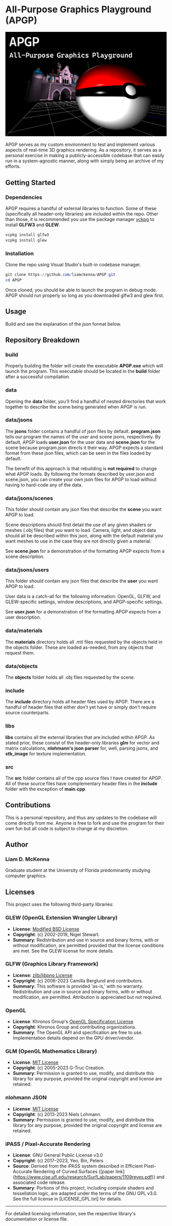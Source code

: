 # All-Purpose Graphics Playground (APGP)

![Screenshot](assets/screenshot.png)

APGP serves as my custom environment to test and implement various aspects of real-time 3D graphics rendering. As a repository, it serves as a personal exercise in making a publicly-accessible codebase that can easily run in a system-agnostic manner, along with simply being an archive of my efforts.

## Getting Started

### Dependencies

APGP requires a handful of external libraries to function. Some of these (specifically all header-only libraries) are included within the repo. Other than those, it is recommended you use the package manager [vckpg](https://github.com/microsoft/vcpkg) to install **GLFW3** and **GLEW**.

```bash
vcpkg install glfw3
vcpkg install glew
```

### Installation

Clone the repo using Visual Studio's built-in codebase manager.

```powershell
git clone https://github.com/liamckenna/APGP.git
cd APGP
```

Once cloned, you should be able to launch the program in debug mode. APGP should run properly so long as you downloaded glfw3 and glew first. 

## Usage 

Build and see the explanation of the json format below.

## Repository Breakdown

### build

Properly building the folder will create the executable **APGP.exe** which will launch the program. This executable should be located in the **build** folder after a successful compilation.

### data

Opening the **data** folder, you'll find a handful of nested directories that work together to describe the scene being generated when APGP is run.

### data/jsons

The **jsons** folder contains a handful of json files by default. **program.json** tells our program the names of the user and scene jsons, respectively. By default, APGP loads **user.json** for the user data and **scene.json** for the scene because program.json directs it their way. APGP expects a standard format from these json files, which can be seen in the files loaded by default. 

The benefit of this approach is that rebuilding is **not required** to change what APGP loads. By following the formats described by user.json and scene.json, you can create your own json files for APGP to load without having to hard-code any of the data.

### data/jsons/scenes

This folder should contain any json files that describe the **scene** you want APGP to load. 

Scene descriptions should first detail the use of any given shaders or meshes (.obj files) that you want to load. Camera, light, and object data should all be described within this json, along with the default material you want meshes to use in the case they are not directly given a material.

See **scene.json** for a demonstration of the formatting APGP expects from a scene description.

### data/jsons/users

This folder should contain any json files that describe the **user** you want APGP to load. 

User data is a catch-all for the following information: OpenGL, GLFW, and GLEW-specific settings, window descriptions, and APGP-specific settings.

See **user.json** for a demonstration of the formatting APGP expects from a user description.

### data/materials

The **materials** directory holds all .mtl files requested by the objects held in the objects folder. These are loaded as-needed, from any objects that request them.

### data/objects

The **objects** folder holds all .obj files requested by the scene.

### include

The **include** directory holds all header files used by APGP. There are a handful of header files that either don't yet have or simply don't require source counterparts. 

### libs

**libs** contains all the external libraries that are included within APGP. As stated prior, these consist of the header-only libraries **glm** for vector and matrix calculations, **nlohmann's json parser** for, well, parsing jsons, and **stb_image** for texture implementation.

### src

The **src** folder contains all of the cpp source files I have created for APGP. All of these source files have complementary header files in the **include** folder with the exception of **main.cpp**.


## Contributions

This is a personal repository, and thus any updates to the codebase will come directly from me. Anyone is free to fork and use the program for their own fun but all code is subject to change at my discretion.

## Author

### **Liam D. McKenna** 
Graduate student at the University of Florida predominantly studying computer graphics.

## Licenses

This project uses the following third-party libraries:

### GLEW (OpenGL Extension Wrangler Library)
- **License**: [Modified BSD License](https://opensource.org/licenses/BSD-3-Clause)
- **Copyright**: (c) 2002-2019, Nigel Stewart.
- **Summary**: Redistribution and use in source and binary forms, with or without modification, are permitted provided that the license conditions are met. See the GLEW license for more details.

### GLFW (Graphics Library Framework)
- **License**: [zlib/libpng License](https://opensource.org/licenses/Zlib)
- **Copyright**: (c) 2006-2023 Camilla Berglund and contributors.
- **Summary**: This software is provided 'as-is,' with no warranty. Redistribution and use in source and binary forms, with or without modification, are permitted. Attribution is appreciated but not required.

### OpenGL
- **License**: Khronos Group's [OpenGL Specification License](https://www.khronos.org/legal/)
- **Copyright**: Khronos Group and contributing organizations.
- **Summary**: The OpenGL API and specification are free to use. Implementation details depend on the GPU driver/vendor.

### GLM (OpenGL Mathematics Library)
- **License**: [MIT License](https://opensource.org/licenses/MIT)
- **Copyright**: (c) 2005-2023 G-Truc Creation.
- **Summary**: Permission is granted to use, modify, and distribute this library for any purpose, provided the original copyright and license are retained.

### nlohmann JSON
- **License**: [MIT License](https://opensource.org/licenses/MIT)
- **Copyright**: (c) 2013-2023 Niels Lohmann.
- **Summary**: Permission is granted to use, modify, and distribute this library for any purpose, provided the original copyright and license are retained.

### iPASS / Pixel-Accurate Rendering
- **License**: GNU General Public License v3.0
- **Copyright**: (c) 2017–2023, Yeo, Bin, Peters
- **Source**: Derived from the iPASS system described in Efficient Pixel-Accurate Rendering of Curved Surfaces ([paper link] (https://www.cise.ufl.edu/research/SurfLab/papers/1109reyes.pdf)) and associated code release.
- **Summary**: Portions of this project, including compute shaders and tessellation logic, are adapted under the terms of the GNU GPL v3.0. See the full license in [LICENSE_GPL.txt] for details.

---

For detailed licensing information, see the respective library's documentation or license file.

